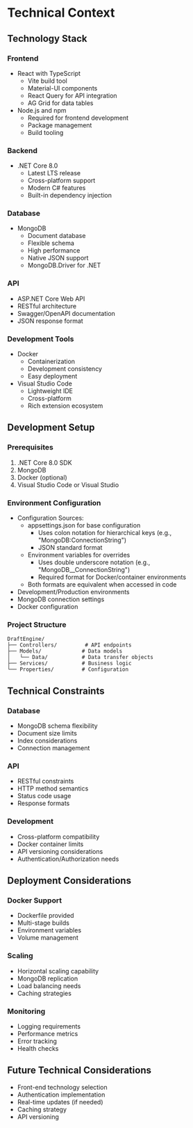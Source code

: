 # Technical Context

## Technology Stack

### Frontend
- React with TypeScript
  - Vite build tool
  - Material-UI components
  - React Query for API integration
  - AG Grid for data tables
- Node.js and npm
  - Required for frontend development
  - Package management
  - Build tooling

### Backend
- .NET Core 8.0
  - Latest LTS release
  - Cross-platform support
  - Modern C# features
  - Built-in dependency injection

### Database
- MongoDB
  - Document database
  - Flexible schema
  - High performance
  - Native JSON support
  - MongoDB.Driver for .NET

### API
- ASP.NET Core Web API
- RESTful architecture
- Swagger/OpenAPI documentation
- JSON response format

### Development Tools
- Docker
  - Containerization
  - Development consistency
  - Easy deployment
- Visual Studio Code
  - Lightweight IDE
  - Cross-platform
  - Rich extension ecosystem

## Development Setup

### Prerequisites
1. .NET Core 8.0 SDK
2. MongoDB
3. Docker (optional)
4. Visual Studio Code or Visual Studio

### Environment Configuration
- Configuration Sources:
  * appsettings.json for base configuration
    - Uses colon notation for hierarchical keys (e.g., "MongoDB:ConnectionString")
    - JSON standard format
  * Environment variables for overrides
    - Uses double underscore notation (e.g., "MongoDB__ConnectionString")
    - Required format for Docker/container environments
  * Both formats are equivalent when accessed in code
- Development/Production environments
- MongoDB connection settings
- Docker configuration

### Project Structure
```
DraftEngine/
├── Controllers/         # API endpoints
├── Models/             # Data models
│   └── Data/           # Data transfer objects
├── Services/           # Business logic
└── Properties/         # Configuration
```

## Technical Constraints

### Database
- MongoDB schema flexibility
- Document size limits
- Index considerations
- Connection management

### API
- RESTful constraints
- HTTP method semantics
- Status code usage
- Response formats

### Development
- Cross-platform compatibility
- Docker container limits
- API versioning considerations
- Authentication/Authorization needs

## Deployment Considerations

### Docker Support
- Dockerfile provided
- Multi-stage builds
- Environment variables
- Volume management

### Scaling
- Horizontal scaling capability
- MongoDB replication
- Load balancing needs
- Caching strategies

### Monitoring
- Logging requirements
- Performance metrics
- Error tracking
- Health checks

## Future Technical Considerations
- Front-end technology selection
- Authentication implementation
- Real-time updates (if needed)
- Caching strategy
- API versioning
